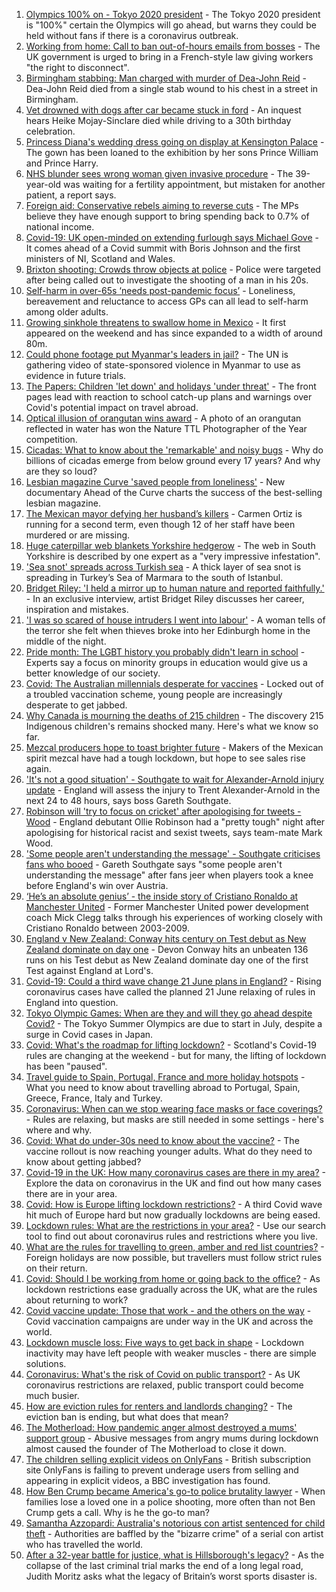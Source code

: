 1. [Olympics 100% on - Tokyo 2020 president](https://www.bbc.co.uk/sport/olympics/57329388) - The Tokyo 2020 president is "100%" certain the Olympics will go ahead, but warns they could be held without fans if there is a coronavirus outbreak.
2. [Working from home: Call to ban out-of-hours emails from bosses](https://www.bbc.co.uk/news/uk-politics-57314814) - The UK government is urged to bring in a French-style law giving workers "the right to disconnect".
3. [Birmingham stabbing: Man charged with murder of Dea-John Reid](https://www.bbc.co.uk/news/uk-england-birmingham-57342979) - Dea-John Reid died from a single stab wound to his chest in a street in Birmingham.
4. [Vet drowned with dogs after car became stuck in ford](https://www.bbc.co.uk/news/uk-england-derbyshire-57335740) - An inquest hears Heike Mojay-Sinclare died while driving to a 30th birthday celebration.
5. [Princess Diana's wedding dress going on display at Kensington Palace](https://www.bbc.co.uk/news/uk-57338265) - The gown has been loaned to the exhibition by her sons Prince William and Prince Harry.
6. [NHS blunder sees wrong woman given invasive procedure](https://www.bbc.co.uk/news/health-57329079) - The 39-year-old was waiting for a fertility appointment, but mistaken for another patient, a report says.
7. [Foreign aid: Conservative rebels aiming to reverse cuts](https://www.bbc.co.uk/news/uk-57338465) - The MPs believe they have enough support to bring spending back to 0.7% of national income.
8. [Covid-19: UK open-minded on extending furlough says Michael Gove](https://www.bbc.co.uk/news/uk-northern-ireland-57337965) - It comes ahead of a Covid summit with Boris Johnson and the first ministers of NI, Scotland and Wales.
9. [Brixton shooting: Crowds throw objects at police](https://www.bbc.co.uk/news/uk-england-london-57327656) - Police were targeted after being called out to investigate the shooting of a man in his 20s.
10. [Self-harm in over-65s ‘needs post-pandemic focus’](https://www.bbc.co.uk/news/health-57164918) - Loneliness, bereavement and reluctance to access GPs can all lead to self-harm among older adults.
11. [Growing sinkhole threatens to swallow home in Mexico](https://www.bbc.co.uk/news/world-latin-america-57338380) - It first appeared on the weekend and has since expanded to a width of around 80m.
12. [Could phone footage put Myanmar's leaders in jail?](https://www.bbc.co.uk/news/world-asia-57332985) - The UN is gathering video of state-sponsored violence in Myanmar to use as evidence in future trials.
13. [The Papers: Children 'let down' and holidays 'under threat'](https://www.bbc.co.uk/news/blogs-the-papers-57338815) - The front pages lead with reaction to school catch-up plans and warnings over Covid's potential impact on travel abroad.
14. [Optical illusion of orangutan wins award](https://www.bbc.co.uk/news/in-pictures-57335458) - A photo of an orangutan reflected in water has won the Nature TTL Photographer of the Year competition.
15. [Cicadas: What to know about the 'remarkable' and noisy bugs](https://www.bbc.co.uk/news/world-us-canada-57335800) - Why do billions of cicadas emerge from below ground every 17 years? And why are they so loud?
16. [Lesbian magazine Curve 'saved people from loneliness'](https://www.bbc.co.uk/news/entertainment-arts-57332101) - New documentary Ahead of the Curve charts the success of the best-selling lesbian magazine.
17. [The Mexican mayor defying her husband’s killers](https://www.bbc.co.uk/news/world-latin-america-57336254) - Carmen Ortiz is running for a second term, even though 12 of her staff have been murdered or are missing.
18. [Huge caterpillar web blankets Yorkshire hedgerow](https://www.bbc.co.uk/news/uk-england-south-yorkshire-57331703) - The web in South Yorkshire is described by one expert as a "very impressive infestation".
19. ['Sea snot' spreads across Turkish sea](https://www.bbc.co.uk/news/science-environment-57336252) - A thick layer of sea snot is spreading in Turkey’s Sea of Marmara to the south of Istanbul.
20. [Bridget Riley: 'I held a mirror up to human nature and reported faithfully.'](https://www.bbc.co.uk/news/entertainment-arts-57332625) - In an exclusive interview, artist Bridget Riley discusses her career, inspiration and mistakes.
21. ['I was so scared of house intruders I went into labour'](https://www.bbc.co.uk/news/uk-scotland-edinburgh-east-fife-57316466) - A woman tells of the terror she felt when thieves broke into her Edinburgh home in the middle of the night.
22. [Pride month: The LGBT history you probably didn't learn in school](https://www.bbc.co.uk/news/newsbeat-57176199) - Experts say a focus on minority groups in education would give us a better knowledge of our society.
23. [Covid: The Australian millennials desperate for vaccines](https://www.bbc.co.uk/news/world-australia-57325514) - Locked out of a troubled vaccination scheme, young people are increasingly desperate to get jabbed.
24. [Why Canada is mourning the deaths of 215 children](https://www.bbc.co.uk/news/world-us-canada-57325653) - The discovery 215 Indigenous children's remains shocked many. Here's what we know so far.
25. [Mezcal producers hope to toast brighter future](https://www.bbc.co.uk/news/business-57231020) - Makers of the Mexican spirit mezcal have had a tough lockdown, but hope to see sales rise again.
26. ['It's not a good situation' - Southgate to wait for Alexander-Arnold injury update](https://www.bbc.co.uk/sport/football/57338349) - England will assess the injury to Trent Alexander-Arnold in the next 24 to 48 hours, says boss Gareth Southgate.
27. [Robinson will 'try to focus on cricket' after apologising for tweets - Wood](https://www.bbc.co.uk/sport/cricket/57343482) - England debutant Ollie Robinson had a "pretty tough" night after apologising for historical racist and sexist tweets, says team-mate Mark Wood.
28. ['Some people aren't understanding the message' - Southgate criticises fans who booed](https://www.bbc.co.uk/sport/football/57339196) - Gareth Southgate says "some people aren't understanding the message" after fans jeer when players took a knee before England's win over Austria.
29. [‘He’s an absolute genius’ - the inside story of Cristiano Ronaldo at Manchester United](https://www.bbc.co.uk/sport/av/football/57333900) - Former Manchester United power development coach Mick Clegg talks through his experiences of working closely with Cristiano Ronaldo between 2003-2009.
30. [England v New Zealand: Conway hits century on Test debut as New Zealand dominate on day one](https://www.bbc.co.uk/sport/av/cricket/57329314) - Devon Conway hits an unbeaten 136 runs on his Test debut as New Zealand dominate day one of the first Test against England at Lord's.
31. [Covid-19: Could a third wave change 21 June plans in England?](https://www.bbc.co.uk/news/health-57328469) - Rising coronavirus cases have called the planned 21 June relaxing of rules in England into question.
32. [Tokyo Olympic Games: When are they and will they go ahead despite Covid?](https://www.bbc.co.uk/news/world-asia-57240044) - The Tokyo Summer Olympics are due to start in July, despite a surge in Covid cases in Japan.
33. [Covid: What's the roadmap for lifting lockdown?](https://www.bbc.co.uk/news/explainers-52530518) - Scotland's Covid-19 rules are changing at the weekend - but for many, the lifting of lockdown has been "paused".
34. [Travel guide to Spain, Portugal, France and more holiday hotspots](https://www.bbc.co.uk/news/explainers-56997931) - What you need to know about travelling abroad to Portugal, Spain, Greece, France, Italy and Turkey.
35. [Coronavirus: When can we stop wearing face masks or face coverings?](https://www.bbc.co.uk/news/health-51205344) - Rules are relaxing, but masks are still needed in some settings - here's where and why.
36. [Covid: What do under-30s need to know about the vaccine?](https://www.bbc.co.uk/news/health-57273875) - The vaccine rollout is now reaching younger adults. What do they need to know about getting jabbed?
37. [Covid-19 in the UK: How many coronavirus cases are there in my area?](https://www.bbc.co.uk/news/uk-51768274) - Explore the data on coronavirus in the UK and find out how many cases there are in your area.
38. [Covid: How is Europe lifting lockdown restrictions?](https://www.bbc.co.uk/news/explainers-53640249) - A third Covid wave hit much of Europe hard but now gradually lockdowns are being eased.
39. [Lockdown rules: What are the restrictions in your area?](https://www.bbc.co.uk/news/uk-54373904) - Use our search tool to find out about coronavirus rules and restrictions where you live.
40. [What are the rules for travelling to green, amber and red list countries?](https://www.bbc.co.uk/news/explainers-52544307) - Foreign holidays are now possible, but travellers must follow strict rules on their return.
41. [Covid: Should I be working from home or going back to the office?](https://www.bbc.co.uk/news/business-52567567) - As lockdown restrictions ease gradually across the UK, what are the rules about returning to work?
42. [Covid vaccine update: Those that work - and the others on the way](https://www.bbc.co.uk/news/health-51665497) - Covid vaccination campaigns are under way in the UK and across the world.
43. [Lockdown muscle loss: Five ways to get back in shape](https://www.bbc.co.uk/news/uk-56887390) - Lockdown inactivity may have left people with weaker muscles - there are simple solutions.
44. [Coronavirus: What's the risk of Covid on public transport?](https://www.bbc.co.uk/news/health-51736185) - As UK coronavirus restrictions are relaxed, public transport could become much busier.
45. [How are eviction rules for renters and landlords changing?](https://www.bbc.co.uk/news/explainers-53860154) - The eviction ban is ending, but what does that mean?
46. [The Motherload: How pandemic anger almost destroyed a mums' support group](https://www.bbc.co.uk/news/stories-57285368) - Abusive messages from angry mums during lockdown almost caused the founder of The Motherload to close it down.
47. [The children selling explicit videos on OnlyFans](https://www.bbc.co.uk/news/uk-57255983) - British subscription site OnlyFans is failing to prevent underage users from selling and appearing in explicit videos, a BBC investigation has found.
48. [How Ben Crump became America's go-to police brutality lawyer](https://www.bbc.co.uk/news/world-us-canada-57038162) - When families lose a loved one in a police shooting, more often than not Ben Crump gets a call. Why is he the go-to man?
49. [Samantha Azzopardi: Australia's notorious con artist sentenced for child theft](https://www.bbc.co.uk/news/world-australia-57284621) - Authorities are baffled by the "bizarre crime" of a serial con artist who has travelled the world.
50. [After a 32-year battle for justice, what is Hillsborough's legacy?](https://www.bbc.co.uk/news/uk-57281398) - As the collapse of the last criminal trial marks the end of a long legal road, Judith Moritz asks what the legacy of Britain’s worst sports disaster is.
